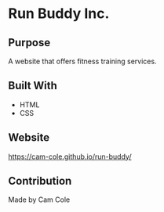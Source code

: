# Run Buddy Inc.

## Purpose
A website that offers fitness training services.

## Built With
* HTML
* CSS

## Website
https://cam-cole.github.io/run-buddy/

## Contribution
Made by Cam Cole
